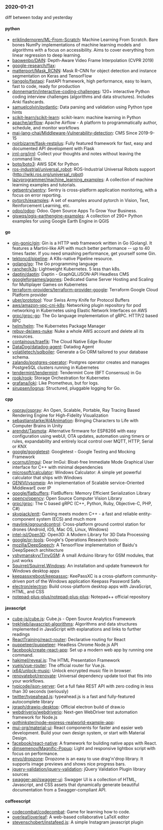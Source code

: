 ### 2020-01-21
diff between today and yesterday

#### python
* [eriklindernoren/ML-From-Scratch](https://github.com/eriklindernoren/ML-From-Scratch): Machine Learning From Scratch. Bare bones NumPy implementations of machine learning models and algorithms with a focus on accessibility. Aims to cover everything from linear regression to deep learning.
* [baowenbo/DAIN](https://github.com/baowenbo/DAIN): Depth-Aware Video Frame Interpolation (CVPR 2019)
* [google-research/flax](https://github.com/google-research/flax): 
* [matterport/Mask_RCNN](https://github.com/matterport/Mask_RCNN): Mask R-CNN for object detection and instance segmentation on Keras and TensorFlow
* [tiangolo/fastapi](https://github.com/tiangolo/fastapi): FastAPI framework, high performance, easy to learn, fast to code, ready for production
* [donnemartin/interactive-coding-challenges](https://github.com/donnemartin/interactive-coding-challenges): 120+ interactive Python coding interview challenges (algorithms and data structures). Includes Anki flashcards.
* [samuelcolvin/pydantic](https://github.com/samuelcolvin/pydantic): Data parsing and validation using Python type hints
* [scikit-learn/scikit-learn](https://github.com/scikit-learn/scikit-learn): scikit-learn: machine learning in Python
* [apache/airflow](https://github.com/apache/airflow): Apache Airflow - A platform to programmatically author, schedule, and monitor workflows
* [mai-lang-chai/Middleware-Vulnerability-detection](https://github.com/mai-lang-chai/Middleware-Vulnerability-detection): CMS Since 2019-9-15
* [noirbizarre/flask-restplus](https://github.com/noirbizarre/flask-restplus): Fully featured framework for fast, easy and documented API development with Flask
* [jrnl-org/jrnl](https://github.com/jrnl-org/jrnl): Collect your thoughts and notes without leaving the command line.
* [boto/boto3](https://github.com/boto/boto3): AWS SDK for Python
* [ros-industrial/universal_robot](https://github.com/ros-industrial/universal_robot): ROS-Industrial Universal Robots support (http://wiki.ros.org/universal_robot)
* [lazyprogrammer/machine_learning_examples](https://github.com/lazyprogrammer/machine_learning_examples): A collection of machine learning examples and tutorials.
* [getsentry/sentry](https://github.com/getsentry/sentry): Sentry is cross-platform application monitoring, with a focus on error reporting.
* [pytorch/examples](https://github.com/pytorch/examples): A set of examples around pytorch in Vision, Text, Reinforcement Learning, etc.
* [odoo/odoo](https://github.com/odoo/odoo): Odoo. Open Source Apps To Grow Your Business.
* [giswqs/qgis-earthengine-examples](https://github.com/giswqs/qgis-earthengine-examples): A collection of 290+ Python examples for using Google Earth Engine in QGIS

#### go
* [gin-gonic/gin](https://github.com/gin-gonic/gin): Gin is a HTTP web framework written in Go (Golang). It features a Martini-like API with much better performance -- up to 40 times faster. If you need smashing performance, get yourself some Gin.
* [tektoncd/pipeline](https://github.com/tektoncd/pipeline): A K8s-native Pipeline resource.
* [golang/go](https://github.com/golang/go): The Go programming language
* [rancher/k3s](https://github.com/rancher/k3s): Lightweight Kubernetes. 5 less than k8s.
* [daptin/daptin](https://github.com/daptin/daptin): Daptin - GraphQL/JSON-API Headless CMS
* [googleforgames/agones](https://github.com/googleforgames/agones): Dedicated Game Server Hosting and Scaling for Multiplayer Games on Kubernetes
* [terraform-providers/terraform-provider-google](https://github.com/terraform-providers/terraform-provider-google): Terraform Google Cloud Platform provider
* [uber/prototool](https://github.com/uber/prototool): Your Swiss Army Knife for Protocol Buffers
* [aws/amazon-vpc-cni-k8s](https://github.com/aws/amazon-vpc-cni-k8s): Networking plugin repository for pod networking in Kubernetes using Elastic Network Interfaces on AWS
* [grpc/grpc-go](https://github.com/grpc/grpc-go): The Go language implementation of gRPC. HTTP/2 based RPC
* [helm/helm](https://github.com/helm/helm): The Kubernetes Package Manager
* [rebuy-de/aws-nuke](https://github.com/rebuy-de/aws-nuke): Nuke a whole AWS account and delete all its resources.
* [containous/traefik](https://github.com/containous/traefik): The Cloud Native Edge Router
* [DataDog/datadog-agent](https://github.com/DataDog/datadog-agent): Datadog Agent
* [volatiletech/sqlboiler](https://github.com/volatiletech/sqlboiler): Generate a Go ORM tailored to your database schema.
* [zalando/postgres-operator](https://github.com/zalando/postgres-operator): Postgres operator creates and manages PostgreSQL clusters running in Kubernetes
* [tendermint/tendermint](https://github.com/tendermint/tendermint):  Tendermint Core (BFT Consensus) in Go
* [rook/rook](https://github.com/rook/rook): Storage Orchestration for Kubernetes
* [grafana/loki](https://github.com/grafana/loki): Like Prometheus, but for logs.
* [sirupsen/logrus](https://github.com/sirupsen/logrus): Structured, pluggable logging for Go.

#### cpp
* [ospray/ospray](https://github.com/ospray/ospray): An Open, Scalable, Portable, Ray Tracing Based Rendering Engine for High-Fidelity Visualization
* [sebastianstarke/AI4Animation](https://github.com/sebastianstarke/AI4Animation): Bringing Characters to Life with Computer Brains in Unity
* [arendst/Tasmota](https://github.com/arendst/Tasmota): Alternative firmware for ESP8266 with easy configuration using webUI, OTA updates, automation using timers or rules, expandability and entirely local control over MQTT, HTTP, Serial or KNX
* [google/googletest](https://github.com/google/googletest): Googletest - Google Testing and Mocking Framework
* [ocornut/imgui](https://github.com/ocornut/imgui): Dear ImGui: Bloat-free Immediate Mode Graphical User interface for C++ with minimal dependencies
* [microsoft/calculator](https://github.com/microsoft/calculator): Windows Calculator: A simple yet powerful calculator that ships with Windows
* [GENIVI/vsomeip](https://github.com/GENIVI/vsomeip): An implementation of Scalable service-Oriented MiddlewarE over IP
* [google/flatbuffers](https://github.com/google/flatbuffers): FlatBuffers: Memory Efficient Serialization Library
* [opencv/opencv](https://github.com/opencv/opencv): Open Source Computer Vision Library
* [grpc/grpc](https://github.com/grpc/grpc): The C based gRPC (C++, Python, Ruby, Objective-C, PHP, C#)
* [skypjack/entt](https://github.com/skypjack/entt): Gaming meets modern C++ - a fast and reliable entity-component system (ECS) and much more
* [mavlink/qgroundcontrol](https://github.com/mavlink/qgroundcontrol): Cross-platform ground control station for drones (Android, iOS, Mac OS, Linux, Windows)
* [intel-isl/Open3D](https://github.com/intel-isl/Open3D): Open3D: A Modern Library for 3D Data Processing
* [google/or-tools](https://github.com/google/or-tools): Google's Operations Research tools:
* [mozilla/DeepSpeech](https://github.com/mozilla/DeepSpeech): A TensorFlow implementation of Baidu's DeepSpeech architecture
* [vshymanskyy/TinyGSM](https://github.com/vshymanskyy/TinyGSM): A small Arduino library for GSM modules, that just works
* [Squirrel/Squirrel.Windows](https://github.com/Squirrel/Squirrel.Windows): An installation and update framework for Windows desktop apps
* [keepassxreboot/keepassxc](https://github.com/keepassxreboot/keepassxc): KeePassXC is a cross-platform community-driven port of the Windows application Keepass Password Safe.
* [electron/electron](https://github.com/electron/electron): Build cross-platform desktop apps with JavaScript, HTML, and CSS
* [notepad-plus-plus/notepad-plus-plus](https://github.com/notepad-plus-plus/notepad-plus-plus): Notepad++ official repository

#### javascript
* [cube-js/cube.js](https://github.com/cube-js/cube.js):  Cube.js - Open Source Analytics Framework
* [trekhleb/javascript-algorithms](https://github.com/trekhleb/javascript-algorithms):  Algorithms and data structures implemented in JavaScript with explanations and links to further readings
* [ReactTraining/react-router](https://github.com/ReactTraining/react-router): Declarative routing for React
* [puppeteer/puppeteer](https://github.com/puppeteer/puppeteer): Headless Chrome Node.js API
* [facebook/create-react-app](https://github.com/facebook/create-react-app): Set up a modern web app by running one command.
* [hakimel/reveal.js](https://github.com/hakimel/reveal.js): The HTML Presentation Framework
* [vuejs/vue-router](https://github.com/vuejs/vue-router):  The official router for Vue.js.
* [ix64/unlock-music](https://github.com/ix64/unlock-music): Unlock encrypted music file in browser. 
* [renovatebot/renovate](https://github.com/renovatebot/renovate): Universal dependency update tool that fits into your workflows.
* [typicode/json-server](https://github.com/typicode/json-server): Get a full fake REST API with zero coding in less than 30 seconds (seriously)
* [twitter/typeahead.js](https://github.com/twitter/typeahead.js): typeahead.js is a fast and fully-featured autocomplete library
* [jgraph/drawio-desktop](https://github.com/jgraph/drawio-desktop): Official electron build of draw.io
* [webdriverio/webdriverio](https://github.com/webdriverio/webdriverio): Next-gen WebDriver test automation framework for Node.js
* [gothinkster/node-express-realworld-example-app](https://github.com/gothinkster/node-express-realworld-example-app): 
* [mui-org/material-ui](https://github.com/mui-org/material-ui): React components for faster and easier web development. Build your own design system, or start with Material Design.
* [facebook/react-native](https://github.com/facebook/react-native): A framework for building native apps with React.
* [dimsemenov/Magnific-Popup](https://github.com/dimsemenov/Magnific-Popup): Light and responsive lightbox script with focus on performance.
* [enyo/dropzone](https://github.com/enyo/dropzone): Dropzone is an easy to use drag'n'drop library. It supports image previews and shows nice progress bars.
* [jquery-validation/jquery-validation](https://github.com/jquery-validation/jquery-validation): jQuery Validation Plugin library sources
* [swagger-api/swagger-ui](https://github.com/swagger-api/swagger-ui): Swagger UI is a collection of HTML, Javascript, and CSS assets that dynamically generate beautiful documentation from a Swagger-compliant API.

#### coffeescript
* [codecombat/codecombat](https://github.com/codecombat/codecombat): Game for learning how to code.
* [overleaf/overleaf](https://github.com/overleaf/overleaf): A web-based collaborative LaTeX editor
* [stevenschobert/instafeed.js](https://github.com/stevenschobert/instafeed.js): A simple Instagram javascript plugin
